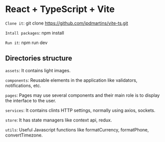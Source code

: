 # React + TypeScript + Vite

`Clone it`: git clone https://github.com/ipdmartins/vite-ts.git

`Intall packages`: npm install

`Run it`: npm run dev

## Directories structure

`assets`: It contains light images.

`components`: Reusable elements in the application like validators, notifications, etc.

`pages`: Pages may use several components and their main role is to display the interface to the user.

`services`: It contains clints HTTP settings, normally using axios, sockets.

`store`: It has state managers like context api, redux.

`utils`: Useful Javascript functions like formatCurrency, formatPhone, convertTimezone.
